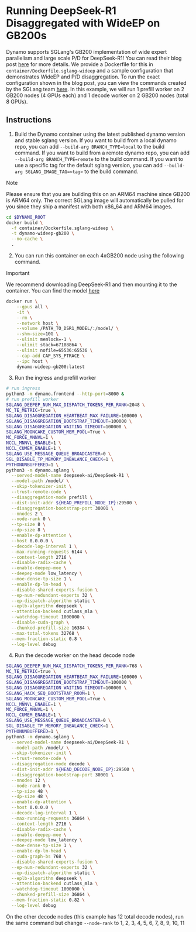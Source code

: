 <!--
SPDX-FileCopyrightText: Copyright (c) 2025 NVIDIA CORPORATION & AFFILIATES. All rights reserved.
SPDX-License-Identifier: Apache-2.0

Licensed under the Apache License, Version 2.0 (the "License");
you may not use this file except in compliance with the License.
You may obtain a copy of the License at

http://www.apache.org/licenses/LICENSE-2.0

Unless required by applicable law or agreed to in writing, software
distributed under the License is distributed on an "AS IS" BASIS,
WITHOUT WARRANTIES OR CONDITIONS OF ANY KIND, either express or implied.
See the License for the specific language governing permissions and
limitations under the License.
-->

# Running DeepSeek-R1 Disaggregated with WideEP on GB200s

Dynamo supports SGLang's GB200 implementation of wide expert parallelism and large scale P/D for DeepSeek-R1! You can read their blog post [here](https://lmsys.org/blog/2025-06-16-gb200-part-1/) for more details. We provide a Dockerfile for this in `container/Dockerfile.sglang-wideep` and a sample configuration that demonstrates WideEP and P/D  disaggregation. To run the exact configuration shown in the blog post, you can view the commands created by the SGLang team [here](https://github.com/sgl-project/sglang/issues/7227). In this example, we will run 1 prefill worker on 2 GB200 nodes (4 GPUs each) and 1 decode worker on 2 GB200 nodes (total 8 GPUs).

## Instructions

1. Build the Dynamo container using the latest published dynamo version and stable sglang version. If you want to build from a local dynamo repo, you can add `--build-arg BRANCH_TYPE=local` to the build command. If you want to build from a remote dynamo repo, you can add `--build-arg BRANCH_TYPE=remote` to the build command. If you want to use a specific tag for the default sglang version, you can add `--build-arg SGLANG_IMAGE_TAG=<tag>` to the build command.

> [!Note]
> Please ensure that you are building this on an ARM64 machine since GB200 is ARM64 only. The correct SGLang image will automatically be pulled for you since they ship a manifest with both x86_64 and ARM64 images.

```bash
cd $DYNAMO_ROOT
docker build \
  -f container/Dockerfile.sglang-wideep \
  -t dynamo-wideep-gb200 \
  --no-cache \
  .
```

2. You can run this container on each 4xGB200 node using the following command.

> [!IMPORTANT]
> We recommend downloading DeepSeek-R1 and then mounting it to the container. You can find the model [here](https://huggingface.co/deepseek-ai/DeepSeek-R1)

```bash
docker run \
    --gpus all \
    -it \
    --rm \
    --network host \
    --volume /PATH_TO_DSR1_MODEL/:/model/ \
    --shm-size=10G \
    --ulimit memlock=-1 \
    --ulimit stack=67108864 \
    --ulimit nofile=65536:65536 \
    --cap-add CAP_SYS_PTRACE \
    --ipc host \
    dynamo-wideep-gb200:latest
```

3. Run the ingress and prefill worker

```bash
# run ingress
python3 -m dynamo.frontend --http-port=8000 &
# run prefill worker
SGLANG_DEEPEP_NUM_MAX_DISPATCH_TOKENS_PER_RANK=2048 \
MC_TE_METRIC=true \
SGLANG_DISAGGREGATION_HEARTBEAT_MAX_FAILURE=100000 \
SGLANG_DISAGGREGATION_BOOTSTRAP_TIMEOUT=100000 \
SGLANG_DISAGGREGATION_WAITING_TIMEOUT=100000 \
SGLANG_MOONCAKE_CUSTOM_MEM_POOL=True \
MC_FORCE_MNNVL=1 \
NCCL_MNNVL_ENABLE=1 \
NCCL_CUMEM_ENABLE=1 \
SGLANG_USE_MESSAGE_QUEUE_BROADCASTER=0 \
SGL_DISABLE_TP_MEMORY_INBALANCE_CHECK=1 \
PYTHONUNBUFFERED=1 \
python3 -m dynamo.sglang \
  --served-model-name deepseek-ai/DeepSeek-R1 \
  --model-path /model/ \
  --skip-tokenizer-init \
  --trust-remote-code \
  --disaggregation-mode prefill \
  --dist-init-addr ${HEAD_PREFILL_NODE_IP}:29500 \
  --disaggregation-bootstrap-port 30001 \
  --nnodes 2 \
  --node-rank 0 \
  --tp-size 8 \
  --dp-size 8 \
  --enable-dp-attention \
  --host 0.0.0.0 \
  --decode-log-interval 1 \
  --max-running-requests 6144 \
  --context-length 2716 \
  --disable-radix-cache \
  --enable-deepep-moe \
  --deepep-mode low_latency \
  --moe-dense-tp-size 1 \
  --enable-dp-lm-head \
  --disable-shared-experts-fusion \
  --ep-num-redundant-experts 32 \
  --ep-dispatch-algorithm static \
  --eplb-algorithm deepseek \
  --attention-backend cutlass_mla \
  --watchdog-timeout 1000000 \
  --disable-cuda-graph \
  --chunked-prefill-size 16384 \
  --max-total-tokens 32768 \
  --mem-fraction-static 0.8 \
  --log-level debug
```

4. Run the decode worker on the head decode node

```bash
SGLANG_DEEPEP_NUM_MAX_DISPATCH_TOKENS_PER_RANK=768 \
MC_TE_METRIC=true \
SGLANG_DISAGGREGATION_HEARTBEAT_MAX_FAILURE=100000 \
SGLANG_DISAGGREGATION_BOOTSTRAP_TIMEOUT=100000 \
SGLANG_DISAGGREGATION_WAITING_TIMEOUT=100000 \
SGLANG_HACK_SEQ_BOOTSTRAP_ROOM=1 \
SGLANG_MOONCAKE_CUSTOM_MEM_POOL=True \
NCCL_MNNVL_ENABLE=1 \
MC_FORCE_MNNVL=1 \
NCCL_CUMEM_ENABLE=1 \
SGLANG_USE_MESSAGE_QUEUE_BROADCASTER=0 \
SGL_DISABLE_TP_MEMORY_INBALANCE_CHECK=1 \
PYTHONUNBUFFERED=1 \
python3 -m dynamo.sglang \
  --served-model-name deepseek-ai/DeepSeek-R1 \
  --model-path /model/ \
  --skip-tokenizer-init \
  --trust-remote-code \
  --disaggregation-mode decode \
  --dist-init-addr ${HEAD_DECODE_NODE_IP}:29500 \
  --disaggregation-bootstrap-port 30001 \
  --nnodes 12 \
  --node-rank 0 \
  --tp-size 48 \
  --dp-size 48 \
  --enable-dp-attention \
  --host 0.0.0.0 \
  --decode-log-interval 1 \
  --max-running-requests 36864 \
  --context-length 2716 \
  --disable-radix-cache \
  --enable-deepep-moe \
  --deepep-mode low_latency \
  --moe-dense-tp-size 1 \
  --enable-dp-lm-head \
  --cuda-graph-bs 768 \
  --disable-shared-experts-fusion \
  --ep-num-redundant-experts 32 \
  --ep-dispatch-algorithm static \
  --eplb-algorithm deepseek \
  --attention-backend cutlass_mla \
  --watchdog-timeout 1000000 \
  --chunked-prefill-size 36864 \
  --mem-fraction-static 0.82 \
  --log-level debug
```

On the other decode nodes (this example has 12 total decode nodes), run the same command but change `--node-rank` to 1, 2, 3, 4, 5, 6, 7, 8, 9, 10, 11